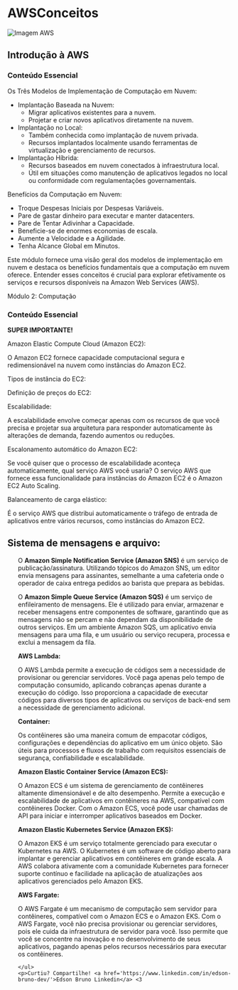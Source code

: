  <h1>AWSConceitos</h1>
    
   <img src="https://images.ctfassets.net/6yom6slo28h2/627q8AupcAWUiqMwkcESeS/d04f3bf1523f22249b0b80770fa2224e/featured-aws-cloud.png?w=500&h=324&q=100&fm=webp " alt="Imagem AWS">

   <h2>Introdução à AWS</h2>
   <h3>Conteúdo Essencial</h3>

   <p>Os Três Modelos de Implementação de Computação em Nuvem:</p>
    <ul>
        <li>Implantação Baseada na Nuvem:
            <ul>
                <li>Migrar aplicativos existentes para a nuvem.</li>
                <li>Projetar e criar novos aplicativos diretamente na nuvem.</li>
            </ul>
        </li>
        <li>Implantação no Local:
            <ul>
                <li>Também conhecida como implantação de nuvem privada.</li>
                <li>Recursos implantados localmente usando ferramentas de virtualização e gerenciamento de recursos.</li>
            </ul>
        </li>
        <li>Implantação Híbrida:
            <ul>
                <li>Recursos baseados em nuvem conectados à infraestrutura local.</li>
                <li>Útil em situações como manutenção de aplicativos legados no local ou conformidade com regulamentações governamentais.</li>
            </ul>
        </li>
    </ul>

   <p>Benefícios da Computação em Nuvem:</p>
    <ul>
        <li>Troque Despesas Iniciais por Despesas Variáveis.</li>
        <li>Pare de gastar dinheiro para executar e manter datacenters.</li>
        <li>Pare de Tentar Adivinhar a Capacidade.</li>
        <li>Beneficie-se de enormes economias de escala.</li>
        <li>Aumente a Velocidade e a Agilidade.</li>
        <li>Tenha Alcance Global em Minutos.</li>
    </ul>

   <p>Este módulo fornece uma visão geral dos modelos de implementação em nuvem e destaca os benefícios fundamentais que a computação em nuvem oferece. Entender esses conceitos é crucial para explorar efetivamente os serviços e recursos disponíveis na Amazon Web Services (AWS).</p
                                                                                                                                                                                                                                                                                       
   <h2>Módulo 2: Computação</h2>
    <h3>Conteúdo Essencial</h3>

   <p><strong>SUPER IMPORTANTE!</strong></p>

   <p>Amazon Elastic Compute Cloud (Amazon EC2):</p>
   <p>O Amazon EC2 fornece capacidade computacional segura e redimensionável na nuvem como instâncias do Amazon EC2.</p>

   <p>Tipos de instância do EC2:</p>
    <ul>
        <!-- Lista dos tipos de instância do EC2 -->
    </ul>

   <p>Definição de preços do EC2:</p>
    <ul>
        <!-- Lista das opções de definição de preços do EC2 -->
    </ul>

   <p>Escalabilidade:</p>
    <p>A escalabilidade envolve começar apenas com os recursos de que você precisa e projetar sua arquitetura para responder automaticamente às alterações de demanda, fazendo aumentos ou reduções.</p>

   <p>Escalonamento automático do Amazon EC2:</p>
    <p>Se você quiser que o processo de escalabilidade aconteça automaticamente, qual serviço AWS você usaria? O serviço AWS que fornece essa funcionalidade para instâncias do Amazon EC2 é o Amazon EC2 Auto Scaling.</p>

   <p>Balanceamento de carga elástico:</p>
    <p>É o serviço AWS que distribui automaticamente o tráfego de entrada de aplicativos entre vários recursos, como instâncias do Amazon EC2.</p>

   <h2>Sistema de mensagens e arquivo:</h2>
    <ul>
      
   <p>O <strong>Amazon Simple Notification Service (Amazon SNS)</strong> é um serviço de publicação/assinatura. Utilizando tópicos do Amazon SNS, um editor envia mensagens para assinantes, semelhante a uma cafeteria onde o operador de caixa entrega pedidos ao barista que prepara as bebidas.</p>

   <p>O <strong>Amazon Simple Queue Service (Amazon SQS)</strong> é um serviço de enfileiramento de mensagens. Ele é utilizado para enviar, armazenar e receber mensagens entre componentes de software, garantindo que as mensagens não se percam e não dependam da disponibilidade de outros serviços. Em um ambiente Amazon SQS, um aplicativo envia mensagens para uma fila, e um usuário ou serviço recupera, processa e exclui a mensagem da fila.</p>
    <p><strong>AWS Lambda:</strong></p>
    <p>O AWS Lambda permite a execução de códigos sem a necessidade de provisionar ou gerenciar servidores. Você paga apenas pelo tempo de computação consumido, aplicando cobranças apenas durante a execução do código. Isso proporciona a capacidade de executar códigos para diversos tipos de aplicativos ou serviços de back-end sem a necessidade de gerenciamento adicional.</p>

   <p><strong>Container:</strong></p>
    <p>Os contêineres são uma maneira comum de empacotar códigos, configurações e dependências do aplicativo em um único objeto. São úteis para processos e fluxos de trabalho com requisitos essenciais de segurança, confiabilidade e escalabilidade.</p>

   <p><strong>Amazon Elastic Container Service (Amazon ECS):</strong></p>
    <p>O Amazon ECS é um sistema de gerenciamento de contêineres altamente dimensionável e de alto desempenho. Permite a execução e escalabilidade de aplicativos em contêineres na AWS, compatível com contêineres Docker. Com o Amazon ECS, você pode usar chamadas de API para iniciar e interromper aplicativos baseados em Docker.</p>

   <p><strong>Amazon Elastic Kubernetes Service (Amazon EKS):</strong></p>
    <p>O Amazon EKS é um serviço totalmente gerenciado para executar o Kubernetes na AWS. O Kubernetes é um software de código aberto para implantar e gerenciar aplicativos em contêineres em grande escala. A AWS colabora ativamente com a comunidade Kubernetes para fornecer suporte contínuo e facilidade na aplicação de atualizações aos aplicativos gerenciados pelo Amazon EKS.</p>

   <p><strong>AWS Fargate:</strong></p>
    <p>O AWS Fargate é um mecanismo de computação sem servidor para contêineres, compatível com o Amazon ECS e o Amazon EKS. Com o AWS Fargate, você não precisa provisionar ou gerenciar servidores, pois ele cuida da infraestrutura de servidor para você. Isso permite que você se concentre na inovação e no desenvolvimento de seus aplicativos, pagando apenas pelos recursos necessários para executar os contêineres.</p>

    </ul>
    <p>Curtiu? Compartilhe! <a href='https://www.linkedin.com/in/edson-bruno-dev/'>Edson Bruno Linkedin</a> <3
